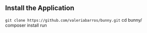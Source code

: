 
## Install the Application

```git clone https://github.com/valeriabarros/bunny.git```
   cd bunny/
   composer install
   run
